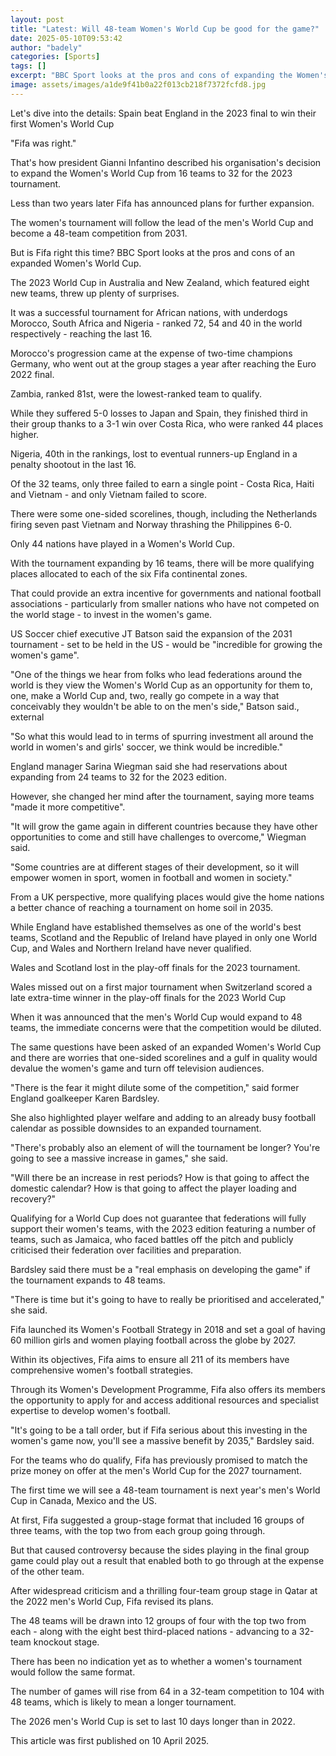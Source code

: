 ```yaml
---
layout: post
title: "Latest: Will 48-team Women's World Cup be good for the game?"
date: 2025-05-10T09:53:42
author: "badely"
categories: [Sports]
tags: []
excerpt: "BBC Sport looks at the pros and cons of expanding the Women's World Cup from 32 teams to 48."
image: assets/images/a1de9f41b0a22f013cb218f7372fcfd8.jpg
---
```


Let's dive into the details: Spain beat England in the 2023 final to win their first Women's World Cup

"Fifa was right."

That's how president Gianni Infantino described his organisation's decision to expand the Women's World Cup from 16 teams to 32 for the 2023 tournament.

Less than two years later Fifa has announced plans for further expansion.

The women's tournament will follow the lead of the men's World Cup and become a 48-team competition from 2031.

But is Fifa right this time? BBC Sport looks at the pros and cons of an expanded Women's World Cup.

The 2023 World Cup in Australia and New Zealand, which featured eight new teams, threw up plenty of surprises.

It was a successful tournament for African nations, with underdogs Morocco, South Africa and Nigeria - ranked 72, 54 and 40 in the world respectively - reaching the last 16.

Morocco's progression came at the expense of two-time champions Germany, who went out at the group stages a year after reaching the Euro 2022 final.

Zambia, ranked 81st, were the lowest-ranked team to qualify.

While they suffered 5-0 losses to Japan and Spain, they finished third in their group thanks to a 3-1 win over Costa Rica, who were ranked 44 places higher.

Nigeria, 40th in the rankings, lost to eventual runners-up England in a penalty shootout in the last 16.

Of the 32 teams, only three failed to earn a single point - Costa Rica, Haiti and Vietnam - and only Vietnam failed to score.

There were some one-sided scorelines, though, including the Netherlands firing seven past Vietnam and Norway thrashing the Philippines 6-0.

Only 44 nations have played in a Women's World Cup.

With the tournament expanding by 16 teams, there will be more qualifying places allocated to each of the six Fifa continental zones.

That could provide an extra incentive for governments and national football associations - particularly from smaller nations who have not competed on the world stage - to invest in the women's game.

US Soccer chief executive JT Batson said the expansion of the 2031 tournament - set to be held in the US - would be "incredible for growing the women's game".

"One of the things we hear from folks who lead federations around the world is they view the Women's World Cup as an opportunity for them to, one, make a World Cup and, two, really go compete in a way that conceivably they wouldn't be able to on the men's side," Batson said., external

"So what this would lead to in terms of spurring investment all around the world in women's and girls' soccer, we think would be incredible."

England manager Sarina Wiegman said she had reservations about expanding from 24 teams to 32 for the 2023 edition.

However, she changed her mind after the tournament, saying more teams "made it more competitive".

"It will grow the game again in different countries because they have other opportunities to come and still have challenges to overcome," Wiegman said.

"Some countries are at different stages of their development, so it will empower women in sport, women in football and women in society."

From a UK perspective, more qualifying places would give the home nations a better chance of reaching a tournament on home soil in 2035.

While England have established themselves as one of the world's best teams, Scotland and the Republic of Ireland have played in only one World Cup, and Wales and Northern Ireland have never qualified.

Wales and Scotland lost in the play-off finals for the 2023 tournament.

Wales missed out on a first major tournament when Switzerland scored a late extra-time winner in the play-off finals for the 2023 World Cup

When it was announced that the men's World Cup would expand to 48 teams, the immediate concerns were that the competition would be diluted.

The same questions have been asked of an expanded Women's World Cup and there are worries that one-sided scorelines and a gulf in quality would devalue the women's game and turn off television audiences.

"There is the fear it might dilute some of the competition," said former England goalkeeper Karen Bardsley.

She also highlighted player welfare and adding to an already busy football calendar as possible downsides to an expanded tournament.

"There's probably also an element of will the tournament be longer? You're going to see a massive increase in games," she said.

"Will there be an increase in rest periods? How is that going to affect the domestic calendar? How is that going to affect the player loading and recovery?"

Qualifying for a World Cup does not guarantee that federations will fully support their women's teams, with the 2023 edition featuring a number of teams, such as Jamaica, who faced battles off the pitch and publicly criticised their federation over facilities and preparation.

Bardsley said there must be a "real emphasis on developing the game" if the tournament expands to 48 teams.

"There is time but it's going to have to really be prioritised and accelerated," she said.

Fifa launched its Women's Football Strategy in 2018 and set a goal of having 60 million girls and women playing football across the globe by 2027.

Within its objectives, Fifa aims to ensure all 211 of its members have comprehensive women's football strategies.

Through its Women's Development Programme, Fifa also offers its members the opportunity to apply for and access additional resources and specialist expertise to develop women's football.

"It's going to be a tall order, but if Fifa serious about this investing in the women's game now, you'll see a massive benefit by 2035," Bardsley said.

For the teams who do qualify, Fifa has previously promised to match the prize money on offer at the men's World Cup for the 2027 tournament.

The first time we will see a 48-team tournament is next year's men's World Cup in Canada, Mexico and the US.

At first, Fifa suggested a group-stage format that included 16 groups of three teams, with the top two from each group going through.

But that caused controversy because the sides playing in the final group game could play out a result that enabled both to go through at the expense of the other team.

After widespread criticism and a thrilling four-team group stage in Qatar at the 2022 men's World Cup, Fifa revised its plans.

The 48 teams will be drawn into 12 groups of four with the top two from each - along with the eight best third-placed nations - advancing to a 32-team knockout stage.

There has been no indication yet as to whether a women's tournament would follow the same format.

The number of games will rise from 64 in a 32-team competition to 104 with 48 teams, which is likely to mean a longer tournament.

The 2026 men's World Cup is set to last 10 days longer than in 2022.

This article was first published on 10 April 2025.

